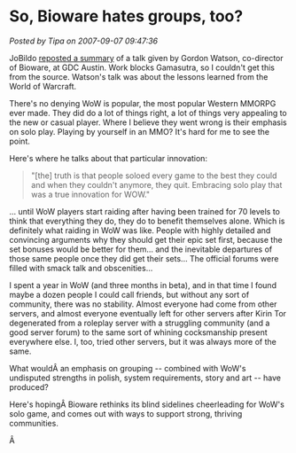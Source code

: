 # So, Bioware hates groups, too?

*Posted by Tipa on 2007-09-07 09:47:36*

JoBildo [reposted a summary](http://bildos.blogspot.com/2007/09/biowares-walton-on-making-mmos-in-post.html) of a talk given by Gordon Watson, co-director of Bioware, at GDC Austin. Work blocks Gamasutra, so I couldn't get this from the source. Watson's talk was about the lessons learned from the World of Warcraft.

There's no denying WoW is popular, the most popular Western MMORPG ever made. They did do a lot of things right, a lot of things very appealing to the new or casual player. Where I believe they went wrong is their emphasis on solo play. Playing by yourself in an MMO? It's hard for me to see the point.

Here's where he talks about that particular innovation:

> "[the] truth is that people soloed every game to the best they could and when they couldn't anymore, they quit. Embracing solo play that was a true innovation for WOW."


... until WoW players start raiding after having been trained for 70 levels to think that everything they do, they do to benefit themselves alone. Which is definitely what raiding in WoW was like. People with highly detailed and convincing arguments why they should get their epic set first, because the set bonuses would be better for them... and the inevitable departures of those same people once they did get their sets... The official forums were filled with smack talk and obscenities...

I spent a year in WoW (and three months in beta), and in that time I found maybe a dozen people I could call friends, but without any sort of community, there was no stability. Almost everyone had come from other servers, and almost everyone eventually left for other servers after Kirin Tor degenerated from a roleplay server with a struggling community (and a good server forum) to the same sort of whining cocksmanship present everywhere else. I, too, tried other servers, but it was always more of the same.

What wouldÂ an emphasis on grouping -- combined with WoW's undisputed strengths in polish, system requirements, story and art -- have produced?

Here's hopingÂ Bioware rethinks its blind sidelines cheerleading for WoW's solo game, and comes out with ways to support strong, thriving communities.

Â 
